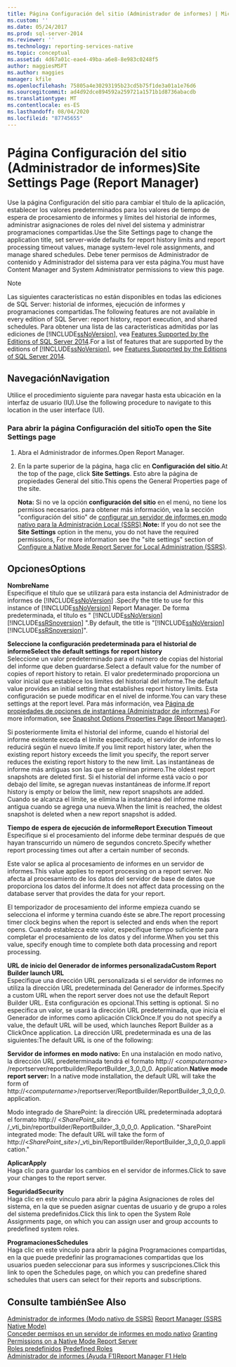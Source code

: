 ```yaml
---
title: Página Configuración del sitio (Administrador de informes) | Microsoft Docs
ms.custom: ''
ms.date: 05/24/2017
ms.prod: sql-server-2014
ms.reviewer: ''
ms.technology: reporting-services-native
ms.topic: conceptual
ms.assetid: 4d67a01c-eae4-49ba-a6e8-8e983c0248f5
author: maggiesMSFT
ms.author: maggies
manager: kfile
ms.openlocfilehash: 75805a4e30293195b23cd5b75f1de3a01a1e76d6
ms.sourcegitcommit: ad4d92dce894592a259721a1571b1d8736abacdb
ms.translationtype: MT
ms.contentlocale: es-ES
ms.lasthandoff: 08/04/2020
ms.locfileid: "87745655"
---
```

# <a name="site-settings-page-report-manager"></a><span data-ttu-id="c28ac-102">Página Configuración del sitio (Administrador de informes)</span><span class="sxs-lookup"><span data-stu-id="c28ac-102">Site Settings Page (Report Manager)</span></span>
  <span data-ttu-id="c28ac-103">Use la página Configuración del sitio para cambiar el título de la aplicación, establecer los valores predeterminados para los valores de tiempo de espera de procesamiento de informes y límites del historial de informes, administrar asignaciones de roles del nivel del sistema y administrar programaciones compartidas.</span><span class="sxs-lookup"><span data-stu-id="c28ac-103">Use the Site Settings page to change the application title, set server-wide defaults for report history limits and report processing timeout values, manage system-level role assignments, and manage shared schedules.</span></span> <span data-ttu-id="c28ac-104">Debe tener permisos de Administrador de contenido y Administrador del sistema para ver esta página.</span><span class="sxs-lookup"><span data-stu-id="c28ac-104">You must have Content Manager and System Administrator permissions to view this page.</span></span>  
  
> [!NOTE]  
>  <span data-ttu-id="c28ac-105">Las siguientes características no están disponibles en todas las ediciones de SQL Server: historial de informes, ejecución de informes y programaciones compartidas.</span><span class="sxs-lookup"><span data-stu-id="c28ac-105">The following features are not available in every edition of SQL Server: report history, report execution, and shared schedules.</span></span> <span data-ttu-id="c28ac-106">Para obtener una lista de las características admitidas por las ediciones de [!INCLUDE[ssNoVersion](../includes/ssnoversion-md.md)], vea [Features Supported by the Editions of SQL Server 2014](../../2014/getting-started/features-supported-by-the-editions-of-sql-server-2014.md).</span><span class="sxs-lookup"><span data-stu-id="c28ac-106">For a list of features that are supported by the editions of [!INCLUDE[ssNoVersion](../includes/ssnoversion-md.md)], see [Features Supported by the Editions of SQL Server 2014](../../2014/getting-started/features-supported-by-the-editions-of-sql-server-2014.md).</span></span>  
  
## <a name="navigation"></a><span data-ttu-id="c28ac-107">Navegación</span><span class="sxs-lookup"><span data-stu-id="c28ac-107">Navigation</span></span>  
 <span data-ttu-id="c28ac-108">Utilice el procedimiento siguiente para navegar hasta esta ubicación en la interfaz de usuario (IU).</span><span class="sxs-lookup"><span data-stu-id="c28ac-108">Use the following procedure to navigate to this location in the user interface (UI).</span></span>  
  
### <a name="to-open-the-site-settings-page"></a><span data-ttu-id="c28ac-109">Para abrir la página Configuración del sitio</span><span class="sxs-lookup"><span data-stu-id="c28ac-109">To open the Site Settings page</span></span>  
  
1.  <span data-ttu-id="c28ac-110">Abra el Administrador de informes.</span><span class="sxs-lookup"><span data-stu-id="c28ac-110">Open Report Manager.</span></span>  
  
2.  <span data-ttu-id="c28ac-111">En la parte superior de la página, haga clic en **Configuración del sitio**.</span><span class="sxs-lookup"><span data-stu-id="c28ac-111">At the top of the page, click **Site Settings**.</span></span> <span data-ttu-id="c28ac-112">Esto abre la página de propiedades General del sitio.</span><span class="sxs-lookup"><span data-stu-id="c28ac-112">This opens the General Properties page of the site.</span></span>  
  
     <span data-ttu-id="c28ac-113">**Nota:** Si no ve la opción **configuración del sitio** en el menú, no tiene los permisos necesarios. para obtener más información, vea la sección "configuración del sitio" de [configurar un servidor de informes en modo nativo para la Administración Local &#40;SSRS&#41;](report-server/configure-a-native-mode-report-server-for-local-administration-ssrs.md).</span><span class="sxs-lookup"><span data-stu-id="c28ac-113">**Note:** If you do not see the **Site Settings** option in the menu, you do not have the required permissions, For more information see the "site settings" section of [Configure a Native Mode Report Server for Local Administration &#40;SSRS&#41;](report-server/configure-a-native-mode-report-server-for-local-administration-ssrs.md).</span></span>  
  
## <a name="options"></a><span data-ttu-id="c28ac-114">Opciones</span><span class="sxs-lookup"><span data-stu-id="c28ac-114">Options</span></span>  
 <span data-ttu-id="c28ac-115">**Nombre**</span><span class="sxs-lookup"><span data-stu-id="c28ac-115">**Name**</span></span>  
 <span data-ttu-id="c28ac-116">Especifique el título que se utilizará para esta instancia del Administrador de informes de [!INCLUDE[ssNoVersion](../includes/ssnoversion-md.md)] .</span><span class="sxs-lookup"><span data-stu-id="c28ac-116">Specify the title to use for this instance of [!INCLUDE[ssNoVersion](../includes/ssnoversion-md.md)] Report Manager.</span></span> <span data-ttu-id="c28ac-117">De forma predeterminada, el título es " [!INCLUDE[ssNoVersion](../includes/ssnoversion-md.md)] [!INCLUDE[ssRSnoversion](../includes/ssrsnoversion-md.md)] ".</span><span class="sxs-lookup"><span data-stu-id="c28ac-117">By default, the title is "[!INCLUDE[ssNoVersion](../includes/ssnoversion-md.md)][!INCLUDE[ssRSnoversion](../includes/ssrsnoversion-md.md)]".</span></span>  
  
 <span data-ttu-id="c28ac-118">**Seleccione la configuración predeterminada para el historial de informe**</span><span class="sxs-lookup"><span data-stu-id="c28ac-118">**Select the default settings for report history**</span></span>  
 <span data-ttu-id="c28ac-119">Seleccione un valor predeterminado para el número de copias del historial del informe que deben guardarse.</span><span class="sxs-lookup"><span data-stu-id="c28ac-119">Select a default value for the number of copies of report history to retain.</span></span> <span data-ttu-id="c28ac-120">El valor predeterminado proporciona un valor inicial que establece los límites del historial del informe.</span><span class="sxs-lookup"><span data-stu-id="c28ac-120">The default value provides an initial setting that establishes report history limits.</span></span> <span data-ttu-id="c28ac-121">Esta configuración se puede modificar en el nivel de informe.</span><span class="sxs-lookup"><span data-stu-id="c28ac-121">You can vary these settings at the report level.</span></span> <span data-ttu-id="c28ac-122">Para más información, vea [Página de propiedades de opciones de instantánea &#40;Administrador de informes&#41;](../../2014/reporting-services/snapshot-options-properties-page-report-manager.md).</span><span class="sxs-lookup"><span data-stu-id="c28ac-122">For more information, see [Snapshot Options Properties Page &#40;Report Manager&#41;](../../2014/reporting-services/snapshot-options-properties-page-report-manager.md).</span></span>  
  
 <span data-ttu-id="c28ac-123">Si posteriormente limita el historial del informe, cuando el historial del informe existente exceda el límite especificado, el servidor de informes lo reducirá según el nuevo límite.</span><span class="sxs-lookup"><span data-stu-id="c28ac-123">If you limit report history later, when the existing report history exceeds the limit you specify, the report server reduces the existing report history to the new limit.</span></span> <span data-ttu-id="c28ac-124">Las instantáneas de informe más antiguas son las que se eliminan primero.</span><span class="sxs-lookup"><span data-stu-id="c28ac-124">The oldest report snapshots are deleted first.</span></span> <span data-ttu-id="c28ac-125">Si el historial del informe está vacío o por debajo del límite, se agregan nuevas instantáneas de informe.</span><span class="sxs-lookup"><span data-stu-id="c28ac-125">If report history is empty or below the limit, new report snapshots are added.</span></span> <span data-ttu-id="c28ac-126">Cuando se alcanza el límite, se elimina la instantánea del informe más antigua cuando se agrega una nueva.</span><span class="sxs-lookup"><span data-stu-id="c28ac-126">When the limit is reached, the oldest snapshot is deleted when a new report snapshot is added.</span></span>  
  
 <span data-ttu-id="c28ac-127">**Tiempo de espera de ejecución de informe**</span><span class="sxs-lookup"><span data-stu-id="c28ac-127">**Report Execution Timeout**</span></span>  
 <span data-ttu-id="c28ac-128">Especifique si el procesamiento del informe debe terminar después de que hayan transcurrido un número de segundos concreto.</span><span class="sxs-lookup"><span data-stu-id="c28ac-128">Specify whether report processing times out after a certain number of seconds.</span></span>  
  
 <span data-ttu-id="c28ac-129">Este valor se aplica al procesamiento de informes en un servidor de informes.</span><span class="sxs-lookup"><span data-stu-id="c28ac-129">This value applies to report processing on a report server.</span></span> <span data-ttu-id="c28ac-130">No afecta al procesamiento de los datos del servidor de base de datos que proporciona los datos del informe.</span><span class="sxs-lookup"><span data-stu-id="c28ac-130">It does not affect data processing on the database server that provides the data for your report.</span></span>  
  
 <span data-ttu-id="c28ac-131">El temporizador de procesamiento del informe empieza cuando se selecciona el informe y termina cuando éste se abre.</span><span class="sxs-lookup"><span data-stu-id="c28ac-131">The report processing timer clock begins when the report is selected and ends when the report opens.</span></span> <span data-ttu-id="c28ac-132">Cuando establezca este valor, especifique tiempo suficiente para completar el procesamiento de los datos y del informe.</span><span class="sxs-lookup"><span data-stu-id="c28ac-132">When you set this value, specify enough time to complete both data processing and report processing.</span></span>  
  
 <span data-ttu-id="c28ac-133">**URL de inicio del Generador de informes personalizada**</span><span class="sxs-lookup"><span data-stu-id="c28ac-133">**Custom Report Builder launch URL**</span></span>  
 <span data-ttu-id="c28ac-134">Especifique una dirección URL personalizada si el servidor de informes no utiliza la dirección URL predeterminada del Generador de informes.</span><span class="sxs-lookup"><span data-stu-id="c28ac-134">Specify a custom URL when the report server does not use the default Report Builder URL.</span></span> <span data-ttu-id="c28ac-135">Esta configuración es opcional.</span><span class="sxs-lookup"><span data-stu-id="c28ac-135">This setting is optional.</span></span> <span data-ttu-id="c28ac-136">Si no especifica un valor, se usará la dirección URL predeterminada, que inicia el Generador de informes como aplicación ClickOnce.</span><span class="sxs-lookup"><span data-stu-id="c28ac-136">If you do not specify a value, the default URL will be used, which launches Report Builder as a ClickOnce application.</span></span> <span data-ttu-id="c28ac-137">La dirección URL predeterminada es una de las siguientes:</span><span class="sxs-lookup"><span data-stu-id="c28ac-137">The default URL is one of the following:</span></span>  
  
 <span data-ttu-id="c28ac-138">**Servidor de informes en modo nativo:** En una instalación en modo nativo, la dirección URL predeterminada tendrá el formato http:// \<*computername*> /reportserver/reportbuilder/ReportBuilder_3_0_0_0. Application.</span><span class="sxs-lookup"><span data-stu-id="c28ac-138">**Native mode report server:** In a native mode installation, the default URL will take the form of http://\<*computername*>/reportserver/ReportBuilder/ReportBuilder_3_0_0_0.application.</span></span>  
  
 <span data-ttu-id="c28ac-139">Modo integrado de SharePoint: la dirección URL predeterminada adoptará el formato http:// \<*SharePoint_site*> /_vti_bin/reportbuilder/ReportBuilder_3_0_0_0. Application. "</span><span class="sxs-lookup"><span data-stu-id="c28ac-139">SharePoint integrated mode: The default URL will take the form of http://\<*SharePoint_site*>/_vti_bin/ReportBuilder/ReportBuilder_3_0_0_0.application."</span></span>  
  
 <span data-ttu-id="c28ac-140">**Aplicar**</span><span class="sxs-lookup"><span data-stu-id="c28ac-140">**Apply**</span></span>  
 <span data-ttu-id="c28ac-141">Haga clic para guardar los cambios en el servidor de informes.</span><span class="sxs-lookup"><span data-stu-id="c28ac-141">Click to save your changes to the report server.</span></span>  
  
 <span data-ttu-id="c28ac-142">**Seguridad**</span><span class="sxs-lookup"><span data-stu-id="c28ac-142">**Security**</span></span>  
 <span data-ttu-id="c28ac-143">Haga clic en este vínculo para abrir la página Asignaciones de roles del sistema, en la que se pueden asignar cuentas de usuario y de grupo a roles del sistema predefinidos.</span><span class="sxs-lookup"><span data-stu-id="c28ac-143">Click this link to open the System Role Assignments page, on which you can assign user and group accounts to predefined system roles.</span></span>  
  
 <span data-ttu-id="c28ac-144">**Programaciones**</span><span class="sxs-lookup"><span data-stu-id="c28ac-144">**Schedules**</span></span>  
 <span data-ttu-id="c28ac-145">Haga clic en este vínculo para abrir la página Programaciones compartidas, en la que puede predefinir las programaciones compartidas que los usuarios pueden seleccionar para sus informes y suscripciones.</span><span class="sxs-lookup"><span data-stu-id="c28ac-145">Click this link to open the Schedules page, on which you can predefine shared schedules that users can select for their reports and subscriptions.</span></span>  
  
## <a name="see-also"></a><span data-ttu-id="c28ac-146">Consulte también</span><span class="sxs-lookup"><span data-stu-id="c28ac-146">See Also</span></span>  
 <span data-ttu-id="c28ac-147">[Administrador de informes &#40;Modo nativo de SSRS&#41;](../../2014/reporting-services/report-manager-ssrs-native-mode.md) </span><span class="sxs-lookup"><span data-stu-id="c28ac-147">[Report Manager  &#40;SSRS Native Mode&#41;](../../2014/reporting-services/report-manager-ssrs-native-mode.md) </span></span>  
 <span data-ttu-id="c28ac-148">[Conceder permisos en un servidor de informes en modo nativo](security/granting-permissions-on-a-native-mode-report-server.md) </span><span class="sxs-lookup"><span data-stu-id="c28ac-148">[Granting Permissions on a Native Mode Report Server](security/granting-permissions-on-a-native-mode-report-server.md) </span></span>  
 <span data-ttu-id="c28ac-149">[Roles predefinidos](security/role-definitions-predefined-roles.md) </span><span class="sxs-lookup"><span data-stu-id="c28ac-149">[Predefined Roles](security/role-definitions-predefined-roles.md) </span></span>  
 [<span data-ttu-id="c28ac-150">Administrador de informes (Ayuda F1)</span><span class="sxs-lookup"><span data-stu-id="c28ac-150">Report Manager F1 Help</span></span>](../../2014/reporting-services/report-manager-f1-help.md)  
  
  
